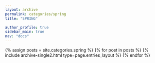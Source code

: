 ```yaml
---
layout: archive
permalink: categories/spring
title: "SPRING"

author_profile: true
sidebar_main: true
nav: "docs"
---
```



{% assign posts = site.categories.spring %}
{% for post in posts %} {% include archive-single2.html type=page.entries_layout %} {% endfor %}




